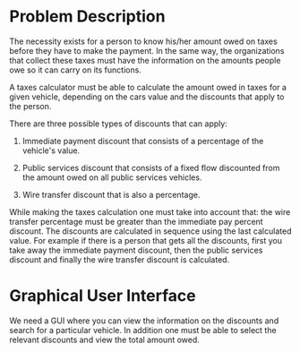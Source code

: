 # Problem Description

The necessity exists for a person to know his/her amount owed on taxes before they
have to make the payment. In the same way, the organizations that collect these
taxes must have the information on the amounts people owe so it can carry on its
functions.

A taxes calculator must be able to calculate the amount owed in taxes for a given
vehicle, depending on the cars value and the discounts that apply to the person.

There are three possible types of discounts that can apply:

1. Immediate payment discount that consists of a percentage of the vehicle's value.

2. Public services discount that consists of a fixed flow discounted from the amount
owed on all public services vehicles.

3. Wire transfer discount that is also a percentage.

While making the taxes calculation one must take into account that: the wire transfer
percentage must be greater than the immediate pay percent discount.
The discounts are calculated in sequence using the last calculated value.
For example if there is a person that gets all the discounts, first you take away
the immediate payment discount, then the public services discount and finally the
wire transfer discount is calculated.

# Graphical User Interface

We need a GUI where you can view the information on the discounts and search for a
particular vehicle. In addition one must be able to select the relevant discounts
and view the total amount owed.

